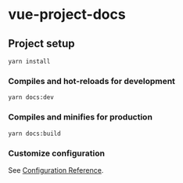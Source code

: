 # vue-project-docs

## Project setup
```
yarn install
```

### Compiles and hot-reloads for development
```
yarn docs:dev
```

### Compiles and minifies for production
```
yarn docs:build
```

### Customize configuration
See [Configuration Reference](https://cli.vuejs.org/config/).
